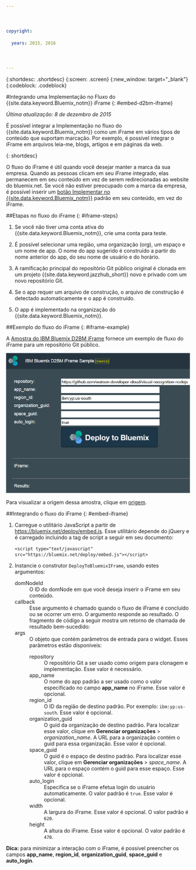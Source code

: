 ```yaml
---

 

copyright:

  years: 2015, 2016

 

---
```


{:shortdesc: .shortdesc}
{:screen: .screen}
{:new_window: target="_blank"}
{:codeblock: .codeblock}

#Integrando uma Implementação no Fluxo do {{site.data.keyword.Bluemix_notm}} iFrame {: #embed-d2bm-iframe} 

*Última atualização: 8 de dezembro de 2015* 

É possível integrar a Implementação no fluxo do {{site.data.keyword.Bluemix_notm}} como um
iFrame em vários tipos de conteúdo que suportam marcação. Por exemplo, é possível integrar o
iFrame em arquivos leia-me, blogs, artigos e em páginas da web. 

{: shortdesc} 

O fluxo do iFrame é útil quando você desejar manter a marca da sua empresa. Quando as pessoas clicam em seu
iFrame integrado, elas permanecem em seu conteúdo em vez de serem redirecionadas ao website do bluemix.net. Se você não estiver preocupado com a marca da empresa, é possível inserir um [botão Implementar no {{site.data.keyword.Bluemix_notm}}](../develop/deploy_button.html) padrão em seu conteúdo, em vez do iFrame. 

##Etapas no fluxo do iFrame {: #iframe-steps} 

1. Se você não tiver uma conta ativa do {{site.data.keyword.Bluemix_notm}}, crie uma conta para teste. 

2. É possível selecionar uma região, uma organização (org), um espaço e um nome de app. O nome do app sugerido é construído a partir do nome anterior do app, do seu nome de usuário e do horário. 

3. A ramificação principal do repositório Git público original é clonada em um projeto
{{site.data.keyword.jazzhub_short}} novo e privado com um novo repositório Git. 

4. Se o app requer um arquivo de construção, o arquivo de construção é detectado automaticamente e o app é construído. 

5. O app é implementado na organização do {{site.data.keyword.Bluemix_notm}}. 

##Exemplo do fluxo do iFrame {: #iframe-example} 

<p>
A <a class="xref" href="http://d2bm-iframe-sample.ng.bluemix.net/" target="_blank" title="(Abre em uma nova guia ou janela)">Amostra do
IBM Bluemix D2BM iFrame</a> fornece um exemplo de fluxo do iFrame
para um repositório Git público.<div class="image"><img class="image" src="images/d2bm_iframe_sample2.png" alt="Implementar na amostra do fluxo de iFrame do Bluemix" /></div>
</p> 

<p>
Para visualizar a origem dessa amostra, clique em <a class="xref" href="https://hub.jazz.net/project/idsorg/d2bm-iframe-sample/overview" target="_blank" title="(Abre em uma nova guia ou janela)">origem</a>.
</p>

##Integrando o fluxo do iFrame {: #embed-iframe}  

<ol>
<li>Carregue o utilitário JavaScript a partir de <a href="https://bluemix.net/deploy/embed.js" target="_blank">https://bluemix.net/deploy/embed.js</a>. Esse utilitário depende do jQuery e é carregado incluindo a tag de script a seguir em seu documento: 
<pre class="pre">
<code>&lt;script type="text/javascript" src="https://bluemix.net/deploy/embed.js"&gt;&lt;/script&gt;</code>
</pre>
</li>
<li> Instancie o construtor <code>DeployToBluemixIFrame</code>, usando estes argumentos:

<dl class="parml">
<dt class="pt dlterm">domNodeId</dt>
<dd class="pd">O ID do domNode em que você deseja inserir o iFrame em seu conteúdo.</dd>

<dt class="pt dlterm">callback</dt>
<dd class="pd">Esse argumento é chamado quando o fluxo de iFrame é concluído ou se ocorrer um erro. O argumento responde ao
resultado. O fragmento de código a seguir mostra um retorno de chamada de resultado bem-sucedido:</dd>

<dt class="pt dlterm">args</dt>
<dd class="pd">O objeto que contém parâmetros de entrada para o widget. Esses parâmetros estão disponíveis:

<dl class="parml">

<dt class="pt dlterm">repository</dt>
<dd class="pd">O repositório Git a ser usado como origem para clonagem e implementação. Esse valor é necessário.</dd>
	
<dt class="pt dlterm">app_name</dt>
<dd class="pd">O nome do app padrão a ser usado como o valor especificado no campo <strong>app_name</strong>
no iFrame. Esse valor é opcional.</dd>
	
    
<dt class="pt dlterm">region_id</dt>
<dd class="pd">O ID da região de destino padrão. Por exemplo: <code>ibm:yp:us-south</code>. Esse valor é opcional.</dd>
	
<dt class="pt dlterm">organization_guid</dt>
<dd class="pd">O guid da organização de destino padrão. Para localizar esse valor, clique em <strong>Gerenciar organizações</strong> > <i>organization_name</i>. A
URL para a organização contém o guid para essa organização. Esse valor é opcional.</dd>
	
<dt class="pt dlterm">space_guid</dt>
<dd class="pd">O guid é o espaço de destino padrão. Para localizar esse valor, clique em <strong>Gerenciar organizações</strong> > <i>space_name</i>. A URL para o espaço contém o
guid para esse espaço. Esse valor é opcional.</dd>
	
<dt class="pt dlterm">auto_login</dt>
<dd class="pd">Especifica se o iFrame efetua login do usuário automaticamente. O valor padrão é
<code>true</code>. Esse valor é opcional.</dd>
	
<dt class="pt dlterm">width</dt>
<dd class="pd">A largura do iFrame. Esse valor é opcional. O valor padrão é <code>620</code>.</dd>
	
<dt class="pt dlterm">height</dt>
<dd class="pd">A altura do iFrame. Esse valor é opcional. O valor padrão é <code>470</code>.</dd>
</dl>

</dd>
</dl>
</li>
</ol>  

**Dica:** para minimizar a interação com o iFrame, é possível preencher os campos **app_name**, **region_id**, **organization_guid**, **space_guid** e **auto_login**.
